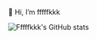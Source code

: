 👋 Hi, I’m fffffkkk

![Fffffkkk's GitHub stats](https://github-readme-stats.vercel.app/api?username=fffffkkk&show_icons=true&theme=transparent&count_private=true)

